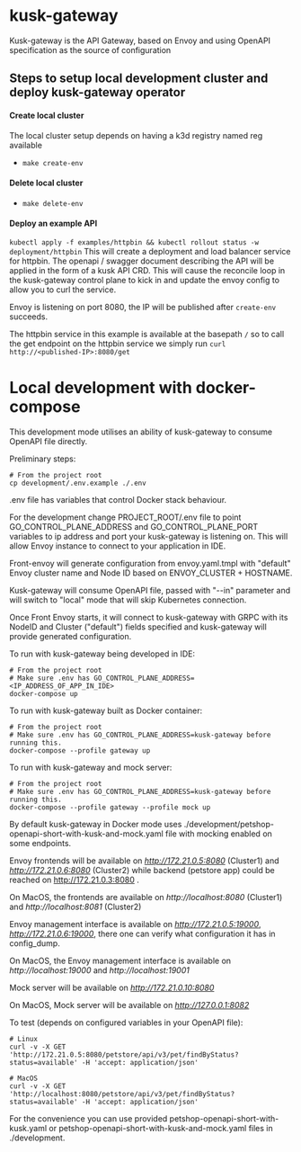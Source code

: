 # kusk-gateway
Kusk-gateway is the API Gateway, based on Envoy and using OpenAPI specification as the source of configuration

## Steps to setup local development cluster and deploy kusk-gateway operator

#### Create local cluster
The local cluster setup depends on having a k3d registry named reg available
- `make create-env`

#### Delete local cluster
- `make delete-env`

#### Deploy an example API
`kubectl apply -f examples/httpbin && kubectl rollout status -w deployment/httpbin`
This will create a deployment and load balancer service for httpbin.
The openapi / swagger document describing the API will be applied in the form of a kusk API CRD.
This will cause the reconcile loop in the kusk-gateway control plane to kick in and update the envoy config to allow you 
to curl the service.

Envoy is listening on port 8080, the IP will be published after `create-env` succeeds.

The httpbin service in this example is available at the basepath `/` so to call the get endpoint on the httpbin service 
we simply run `curl http://<published-IP>:8080/get`

# Local development with docker-compose

This development mode utilises an ability of kusk-gateway to consume OpenAPI file directly.

Preliminary steps:

```shell
# From the project root
cp development/.env.example ./.env
```

.env file has variables that control Docker stack behaviour.

For the development change PROJECT_ROOT/.env file to point GO_CONTROL_PLANE_ADDRESS and GO_CONTROL_PLANE_PORT variables to ip address and port your kusk-gateway is listening on.
This will allow Envoy instance to connect to your application in IDE.

Front-envoy will generate configuration from envoy.yaml.tmpl with "default" Envoy cluster name and Node ID based on ENVOY_CLUSTER + HOSTNAME.

Kusk-gateway will consume OpenAPI file, passed with "--in" parameter and will switch to "local" mode that will skip Kubernetes connection.

Once Front Envoy starts, it will connect to kusk-gateway with GRPC with its NodeID and Cluster ("default") fields specified and kusk-gateway will provide generated configuration.

To run with kusk-gateway being developed in IDE:

```shell
# From the project root
# Make sure .env has GO_CONTROL_PLANE_ADDRESS=<IP_ADDRESS_OF_APP_IN_IDE>
docker-compose up
```

To run with kusk-gateway built as Docker container:

```shell
# From the project root
# Make sure .env has GO_CONTROL_PLANE_ADDRESS=kusk-gateway before running this.
docker-compose --profile gateway up
```

To run with kusk-gateway and mock server:

```shell
# From the project root
# Make sure .env has GO_CONTROL_PLANE_ADDRESS=kusk-gateway before running this.
docker-compose --profile gateway --profile mock up
```

By default kusk-gateway in Docker mode uses ./development/petshop-openapi-short-with-kusk-and-mock.yaml file with mocking enabled on some endpoints.

Envoy frontends will be available on *http://172.21.0.5:8080* (Cluster1) and *http://172.21.0.6:8080* (Cluster2) while backend (petstore app) could be reached on http://172.21.0.3:8080 .

On MacOS, the frontends are available on *http://localhost:8080* (Cluster1) and *http://localhost:8081* (Cluster2)

Envoy management interface is available on *http://172.21.0.5:19000*,  *http://172.21.0.6:19000*, there one can verify what configuration it has in config_dump.

On MacOS, the Envoy management interface is available on *http://localhost:19000* and *http://localhost:19001*  

Mock server will be available on *http://172.21.0.10:8080*

On MacOS, Mock server will be available on *http://127.0.0.1:8082*

To test (depends on configured variables in your OpenAPI file):

```shell
# Linux
curl -v -X GET 'http://172.21.0.5:8080/petstore/api/v3/pet/findByStatus?status=available' -H 'accept: application/json'

# MacOS
curl -v -X GET 'http://localhost:8080/petstore/api/v3/pet/findByStatus?status=available' -H 'accept: application/json'
```

For the convenience you can use provided petshop-openapi-short-with-kusk.yaml or petshop-openapi-short-with-kusk-and-mock.yaml files in ./development.
